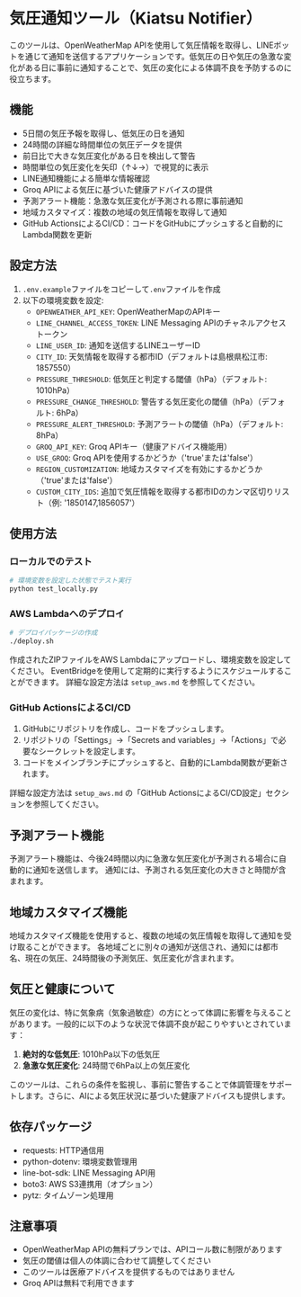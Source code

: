 # 気圧通知ツール（Kiatsu Notifier）

このツールは、OpenWeatherMap APIを使用して気圧情報を取得し、LINEボットを通じて通知を送信するアプリケーションです。低気圧の日や気圧の急激な変化がある日に事前に通知することで、気圧の変化による体調不良を予防するのに役立ちます。

## 機能

- 5日間の気圧予報を取得し、低気圧の日を通知
- 24時間の詳細な時間単位の気圧データを提供
- 前日比で大きな気圧変化がある日を検出して警告
- 時間単位の気圧変化を矢印（↑↓→）で視覚的に表示
- LINE通知機能による簡単な情報確認
- Groq APIによる気圧に基づいた健康アドバイスの提供
- 予測アラート機能：急激な気圧変化が予測される際に事前通知
- 地域カスタマイズ：複数の地域の気圧情報を取得して通知
- GitHub ActionsによるCI/CD：コードをGitHubにプッシュすると自動的にLambda関数を更新

## 設定方法

1. `.env.example`ファイルをコピーして`.env`ファイルを作成
2. 以下の環境変数を設定:
   - `OPENWEATHER_API_KEY`: OpenWeatherMapのAPIキー
   - `LINE_CHANNEL_ACCESS_TOKEN`: LINE Messaging APIのチャネルアクセストークン
   - `LINE_USER_ID`: 通知を送信するLINEユーザーID
   - `CITY_ID`: 天気情報を取得する都市ID（デフォルトは島根県松江市: 1857550）
   - `PRESSURE_THRESHOLD`: 低気圧と判定する閾値（hPa）（デフォルト: 1010hPa）
   - `PRESSURE_CHANGE_THRESHOLD`: 警告する気圧変化の閾値（hPa）（デフォルト: 6hPa）
   - `PRESSURE_ALERT_THRESHOLD`: 予測アラートの閾値（hPa）（デフォルト: 8hPa）
   - `GROQ_API_KEY`: Groq APIキー（健康アドバイス機能用）
   - `USE_GROQ`: Groq APIを使用するかどうか（'true'または'false'）
   - `REGION_CUSTOMIZATION`: 地域カスタマイズを有効にするかどうか（'true'または'false'）
   - `CUSTOM_CITY_IDS`: 追加で気圧情報を取得する都市IDのカンマ区切りリスト（例: '1850147,1856057'）

## 使用方法

### ローカルでのテスト

```bash
# 環境変数を設定した状態でテスト実行
python test_locally.py
```

### AWS Lambdaへのデプロイ

```bash
# デプロイパッケージの作成
./deploy.sh
```

作成されたZIPファイルをAWS Lambdaにアップロードし、環境変数を設定してください。
EventBridgeを使用して定期的に実行するようにスケジュールすることができます。
詳細な設定方法は `setup_aws.md` を参照してください。

### GitHub ActionsによるCI/CD

1. GitHubにリポジトリを作成し、コードをプッシュします。
2. リポジトリの「Settings」→「Secrets and variables」→「Actions」で必要なシークレットを設定します。
3. コードをメインブランチにプッシュすると、自動的にLambda関数が更新されます。

詳細な設定方法は `setup_aws.md` の「GitHub ActionsによるCI/CD設定」セクションを参照してください。

## 予測アラート機能

予測アラート機能は、今後24時間以内に急激な気圧変化が予測される場合に自動的に通知を送信します。
通知には、予測される気圧変化の大きさと時間が含まれます。

## 地域カスタマイズ機能

地域カスタマイズ機能を使用すると、複数の地域の気圧情報を取得して通知を受け取ることができます。
各地域ごとに別々の通知が送信され、通知には都市名、現在の気圧、24時間後の予測気圧、気圧変化が含まれます。

## 気圧と健康について

気圧の変化は、特に気象病（気象過敏症）の方にとって体調に影響を与えることがあります。一般的に以下のような状況で体調不良が起こりやすいとされています：

1. **絶対的な低気圧**: 1010hPa以下の低気圧
2. **急激な気圧変化**: 24時間で6hPa以上の気圧変化

このツールは、これらの条件を監視し、事前に警告することで体調管理をサポートします。さらに、AIによる気圧状況に基づいた健康アドバイスも提供します。

## 依存パッケージ

- requests: HTTP通信用
- python-dotenv: 環境変数管理用
- line-bot-sdk: LINE Messaging API用
- boto3: AWS S3連携用（オプション）
- pytz: タイムゾーン処理用

## 注意事項

- OpenWeatherMap APIの無料プランでは、APIコール数に制限があります
- 気圧の閾値は個人の体調に合わせて調整してください
- このツールは医療アドバイスを提供するものではありません
- Groq APIは無料で利用できます
